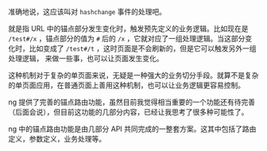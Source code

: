 准确地说，这应该叫对 `hashchange` 事件的处理吧。

就是指 URL 中的锚点部分发生变化时，触发预先定义的业务逻辑。比如现在是 `/test#/x` ，锚点部分的值为 
`#` 后的 `/x` ，它就对应了一组处理逻辑。当这部分变化时，比如变成了 `/test#/t` ，这时页面是不会刷新的，但是它可以触发另外一组处理逻辑，
来做一些事，也可以让页面发生变化。

这种机制对于复杂的单页面来说，无疑是一种强大的业务切分手段。就算不是复杂的单页面应用，在普通页面上善用这种机制，也可以让业务逻辑更容易控制。

ng 提供了完善的锚点路由功能，虽然目前我觉得相当重要的一个功能还有待完善（后面会说），但目前这功能的几部分内容，已经让我思考了很多种可能性了。

ng 中的锚点路由功能是由几部分 API 共同完成的一整套方案。这其中包括了路由定义，参数定义，业务处理等。